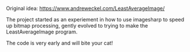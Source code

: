Original idea: https://www.andreweckel.com/LeastAverageImage/

The project started as an experiement in how to use imagesharp to speed up bitmap processing, gently evolved to trying to make the LeastAverageImage program. 

The code is very early and will bite your cat!
